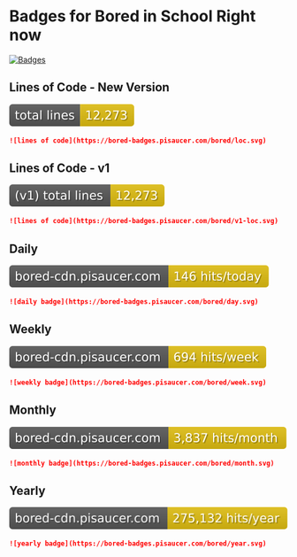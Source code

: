 # Badges for Bored in School Right now

[![Badges](https://github.com/Bored-Entertainment/badges/actions/workflows/badges.yml/badge.svg)](https://github.com/Bored-Entertainment/badges/actions/workflows/badges.yml)

## Lines of Code - New Version
![loc](loc.svg)

```markdown
![lines of code](https://bored-badges.pisaucer.com/bored/loc.svg)
```

## Lines of Code - v1
![v1-loc](v1-loc.svg)

```markdown
![lines of code](https://bored-badges.pisaucer.com/bored/v1-loc.svg)
```

## Daily 
![daily badge](day.svg)

```markdown
![daily badge](https://bored-badges.pisaucer.com/bored/day.svg)
```

## Weekly 
![weekly badge](week.svg)

```markdown
![weekly badge](https://bored-badges.pisaucer.com/bored/week.svg)
```

## Monthly 
![monthly badge](month.svg)

```markdown
![monthly badge](https://bored-badges.pisaucer.com/bored/month.svg)
```

## Yearly
![yearly badge](year.svg)

```markdown
![yearly badge](https://bored-badges.pisaucer.com/bored/year.svg)
```
